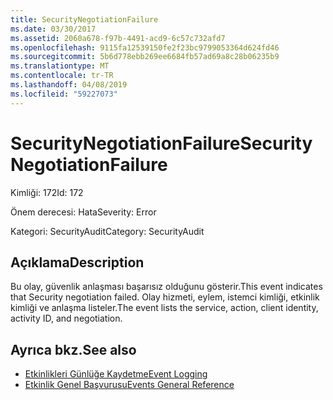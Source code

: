 ```yaml
---
title: SecurityNegotiationFailure
ms.date: 03/30/2017
ms.assetid: 2060a678-f97b-4491-acd9-6c57c732afd7
ms.openlocfilehash: 9115fa12539150fe2f23bc9799053364d624fd46
ms.sourcegitcommit: 5b6d778ebb269ee6684fb57ad69a8c28b06235b9
ms.translationtype: MT
ms.contentlocale: tr-TR
ms.lasthandoff: 04/08/2019
ms.locfileid: "59227073"
---
```

# <a name="securitynegotiationfailure"></a><span data-ttu-id="7294b-102">SecurityNegotiationFailure</span><span class="sxs-lookup"><span data-stu-id="7294b-102">SecurityNegotiationFailure</span></span>
<span data-ttu-id="7294b-103">Kimliği: 172</span><span class="sxs-lookup"><span data-stu-id="7294b-103">Id: 172</span></span>  
  
 <span data-ttu-id="7294b-104">Önem derecesi: Hata</span><span class="sxs-lookup"><span data-stu-id="7294b-104">Severity: Error</span></span>  
  
 <span data-ttu-id="7294b-105">Kategori: SecurityAudit</span><span class="sxs-lookup"><span data-stu-id="7294b-105">Category: SecurityAudit</span></span>  
  
## <a name="description"></a><span data-ttu-id="7294b-106">Açıklama</span><span class="sxs-lookup"><span data-stu-id="7294b-106">Description</span></span>  
 <span data-ttu-id="7294b-107">Bu olay, güvenlik anlaşması başarısız olduğunu gösterir.</span><span class="sxs-lookup"><span data-stu-id="7294b-107">This event indicates that Security negotiation failed.</span></span> <span data-ttu-id="7294b-108">Olay hizmeti, eylem, istemci kimliği, etkinlik kimliği ve anlaşma listeler.</span><span class="sxs-lookup"><span data-stu-id="7294b-108">The event lists the service, action, client identity, activity ID, and negotiation.</span></span>  
  
## <a name="see-also"></a><span data-ttu-id="7294b-109">Ayrıca bkz.</span><span class="sxs-lookup"><span data-stu-id="7294b-109">See also</span></span>

- [<span data-ttu-id="7294b-110">Etkinlikleri Günlüğe Kaydetme</span><span class="sxs-lookup"><span data-stu-id="7294b-110">Event Logging</span></span>](../../../../../docs/framework/wcf/diagnostics/event-logging/index.md)
- [<span data-ttu-id="7294b-111">Etkinlik Genel Başvurusu</span><span class="sxs-lookup"><span data-stu-id="7294b-111">Events General Reference</span></span>](../../../../../docs/framework/wcf/diagnostics/event-logging/events-general-reference.md)
